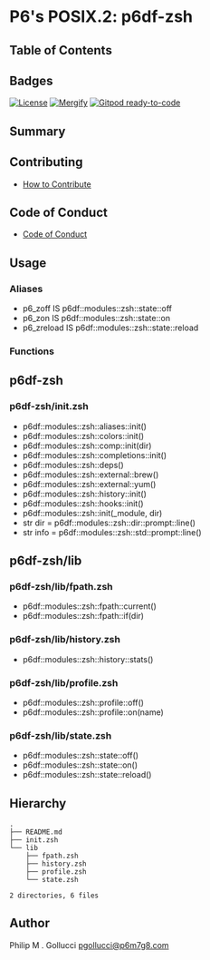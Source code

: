 # P6's POSIX.2: p6df-zsh

## Table of Contents

## Badges

[![License](https://img.shields.io/badge/License-Apache%202.0-yellowgreen.svg)](https://opensource.org/licenses/Apache-2.0)
[![Mergify](https://img.shields.io/endpoint.svg?url=https://gh.mergify.io/badges//p6df-zsh/&style=flat)](https://mergify.io)
[![Gitpod ready-to-code](https://img.shields.io/badge/Gitpod-ready--to--code-blue?logo=gitpod)](<https://gitpod.io/#https://github.com//p6df-zsh>)

## Summary

## Contributing

- [How to Contribute](<https://github.com//.github/blob/main/CONTRIBUTING.md>)

## Code of Conduct

- [Code of Conduct](<https://github.com//.github/blob/main/CODE_OF_CONDUCT.md>)

## Usage

### Aliases

- p6_zoff IS p6df::modules::zsh::state::off
- p6_zon IS p6df::modules::zsh::state::on
- p6_zreload IS p6df::modules::zsh::state::reload
### Functions

## p6df-zsh

### p6df-zsh/init.zsh

- p6df::modules::zsh::aliases::init()
- p6df::modules::zsh::colors::init()
- p6df::modules::zsh::comp::init(dir)
- p6df::modules::zsh::completions::init()
- p6df::modules::zsh::deps()
- p6df::modules::zsh::external::brew()
- p6df::modules::zsh::external::yum()
- p6df::modules::zsh::history::init()
- p6df::modules::zsh::hooks::init()
- p6df::modules::zsh::init(_module, dir)
- str dir = p6df::modules::zsh::dir::prompt::line()
- str info = p6df::modules::zsh::std::prompt::line()

## p6df-zsh/lib

### p6df-zsh/lib/fpath.zsh

- p6df::modules::zsh::fpath::current()
- p6df::modules::zsh::fpath::if(dir)

### p6df-zsh/lib/history.zsh

- p6df::modules::zsh::history::stats()

### p6df-zsh/lib/profile.zsh

- p6df::modules::zsh::profile::off()
- p6df::modules::zsh::profile::on(name)

### p6df-zsh/lib/state.zsh

- p6df::modules::zsh::state::off()
- p6df::modules::zsh::state::on()
- p6df::modules::zsh::state::reload()

## Hierarchy

```text
.
├── README.md
├── init.zsh
└── lib
    ├── fpath.zsh
    ├── history.zsh
    ├── profile.zsh
    └── state.zsh

2 directories, 6 files
```

## Author

Philip M . Gollucci <pgollucci@p6m7g8.com>
